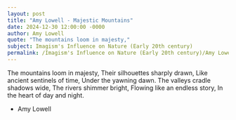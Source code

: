 ```yaml
---
layout: post
title: "Amy Lowell - Majestic Mountains"
date: 2024-12-30 12:00:00 -0000
author: Amy Lowell
quote: "The mountains loom in majesty,"
subject: Imagism's Influence on Nature (Early 20th century)
permalink: /Imagism's Influence on Nature (Early 20th century)/Amy Lowell/Amy Lowell - Majestic Mountains
---
```


The mountains loom in majesty,
Their silhouettes sharply drawn,
Like ancient sentinels of time,
Under the yawning dawn.
The valleys cradle shadows wide,
The rivers shimmer bright,
Flowing like an endless story,
In the heart of day and night.

- Amy Lowell
